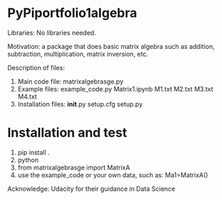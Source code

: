 # PyPiportfolio1algebra

Libraries: No libraries needed.

Motivation: 
a package that does basic matrix algebra such as addition, subtraction, multiplication, matrix inversion, etc.

Description of files:
1. Main code file: 
  matrixalgebrasge.py
2. Example files:
  example_code.py
  Matrix1.ipynb
  M1.txt
  M2.txt
  M3.txt
  M4.txt
3. Installation files:
  __init__.py
  setup.cfg
  setup.py
  
# Installation and test
1. pip install .
2. python
3. from matrixalgebrasge import MatrixA
4. use the example_code or your own data, such as: Ma1=MatrixA()

Acknowledge: Udacity for their guidance in Data Science
